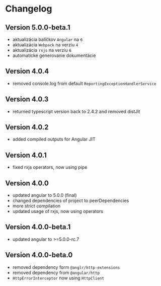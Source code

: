 # Changelog

## Version 5.0.0-beta.1
 - aktualizácia balíčkov `Angular` na `6`
 - aktualizácia `Webpack` na verziu `4`
 - aktualizácia `rxjs` na verziu `6`
 - automatické generovanie dokumentácie

## Version 4.0.4

- removed console.log from default `ReportingExceptionHandlerService`

## Version 4.0.3

- returned typescript version back to 2.4.2 and removed distJit

## Version 4.0.2

- added compiled outputs for Angular JIT

## Version 4.0.1

- fixed rxjs operators, now using pipe

## Version 4.0.0

- updated angular to 5.0.0 (final)
- changed dependencies of project to peerDependencies
- more strict compilation
- updated usage of rxjs, now using operators

## Version 4.0.0-beta.1

- updated angular to >=5.0.0-rc.7

## Version 4.0.0-beta.0

- removed dependency form `@anglr/http-extensions`
- removed dependency from `@angular/http`
- `HttpErrorInterceptor` now using `HttpClient`